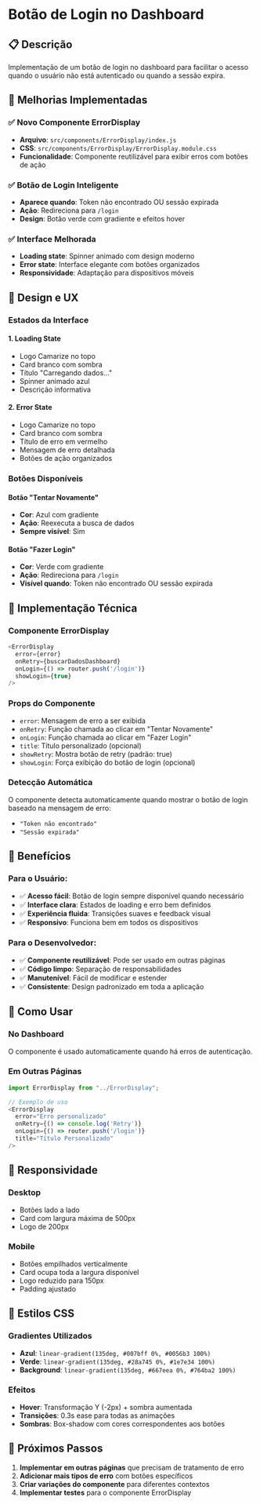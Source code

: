 # Botão de Login no Dashboard

## 📋 Descrição

Implementação de um botão de login no dashboard para facilitar o acesso quando o usuário não está autenticado ou quando a sessão expira.

## 🔄 Melhorias Implementadas

### ✅ **Novo Componente ErrorDisplay**
- **Arquivo**: `src/components/ErrorDisplay/index.js`
- **CSS**: `src/components/ErrorDisplay/ErrorDisplay.module.css`
- **Funcionalidade**: Componente reutilizável para exibir erros com botões de ação

### ✅ **Botão de Login Inteligente**
- **Aparece quando**: Token não encontrado OU sessão expirada
- **Ação**: Redireciona para `/login`
- **Design**: Botão verde com gradiente e efeitos hover

### ✅ **Interface Melhorada**
- **Loading state**: Spinner animado com design moderno
- **Error state**: Interface elegante com botões organizados
- **Responsividade**: Adaptação para dispositivos móveis

## 🎨 Design e UX

### **Estados da Interface**

#### 1. **Loading State**
- Logo Camarize no topo
- Card branco com sombra
- Título "Carregando dados..."
- Spinner animado azul
- Descrição informativa

#### 2. **Error State**
- Logo Camarize no topo
- Card branco com sombra
- Título de erro em vermelho
- Mensagem de erro detalhada
- Botões de ação organizados

### **Botões Disponíveis**

#### **Botão "Tentar Novamente"**
- **Cor**: Azul com gradiente
- **Ação**: Reexecuta a busca de dados
- **Sempre visível**: Sim

#### **Botão "Fazer Login"**
- **Cor**: Verde com gradiente
- **Ação**: Redireciona para `/login`
- **Visível quando**: Token não encontrado OU sessão expirada

## 🔧 Implementação Técnica

### **Componente ErrorDisplay**

```javascript
<ErrorDisplay
  error={error}
  onRetry={buscarDadosDashboard}
  onLogin={() => router.push('/login')}
  showLogin={true}
/>
```

### **Props do Componente**
- `error`: Mensagem de erro a ser exibida
- `onRetry`: Função chamada ao clicar em "Tentar Novamente"
- `onLogin`: Função chamada ao clicar em "Fazer Login"
- `title`: Título personalizado (opcional)
- `showRetry`: Mostra botão de retry (padrão: true)
- `showLogin`: Força exibição do botão de login (opcional)

### **Detecção Automática**
O componente detecta automaticamente quando mostrar o botão de login baseado na mensagem de erro:
- `"Token não encontrado"`
- `"Sessão expirada"`

## 🎯 Benefícios

### **Para o Usuário**:
- ✅ **Acesso fácil**: Botão de login sempre disponível quando necessário
- ✅ **Interface clara**: Estados de loading e erro bem definidos
- ✅ **Experiência fluida**: Transições suaves e feedback visual
- ✅ **Responsivo**: Funciona bem em todos os dispositivos

### **Para o Desenvolvedor**:
- ✅ **Componente reutilizável**: Pode ser usado em outras páginas
- ✅ **Código limpo**: Separação de responsabilidades
- ✅ **Manutenível**: Fácil de modificar e estender
- ✅ **Consistente**: Design padronizado em toda a aplicação

## 🚀 Como Usar

### **No Dashboard**
O componente é usado automaticamente quando há erros de autenticação.

### **Em Outras Páginas**
```javascript
import ErrorDisplay from "../ErrorDisplay";

// Exemplo de uso
<ErrorDisplay
  error="Erro personalizado"
  onRetry={() => console.log('Retry')}
  onLogin={() => router.push('/login')}
  title="Título Personalizado"
/>
```

## 📱 Responsividade

### **Desktop**
- Botões lado a lado
- Card com largura máxima de 500px
- Logo de 200px

### **Mobile**
- Botões empilhados verticalmente
- Card ocupa toda a largura disponível
- Logo reduzido para 150px
- Padding ajustado

## 🎨 Estilos CSS

### **Gradientes Utilizados**
- **Azul**: `linear-gradient(135deg, #007bff 0%, #0056b3 100%)`
- **Verde**: `linear-gradient(135deg, #28a745 0%, #1e7e34 100%)`
- **Background**: `linear-gradient(135deg, #667eea 0%, #764ba2 100%)`

### **Efeitos**
- **Hover**: Transformação Y (-2px) + sombra aumentada
- **Transições**: 0.3s ease para todas as animações
- **Sombras**: Box-shadow com cores correspondentes aos botões

## 🔄 Próximos Passos

1. **Implementar em outras páginas** que precisam de tratamento de erro
2. **Adicionar mais tipos de erro** com botões específicos
3. **Criar variações do componente** para diferentes contextos
4. **Implementar testes** para o componente ErrorDisplay 